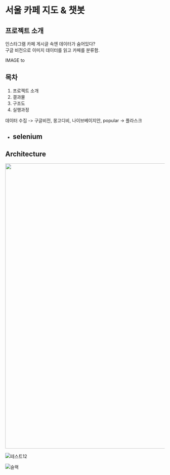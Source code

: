 # 서울 카페 지도 & 챗봇

## 프로젝트 소개
인스타그램 카페 게시글 속엔 데이터가 숨어있다?  
구글 비전으로 이미지 데이터를 읽고 카페를 분류함.

IMAGE to 



## 목차
1. 프로젝트 소개
2. 결과물
3. 구조도
4. 실행과정 

데이터 수집 -> 구글비전, 몽고디비, 나이브베이지안, popular -> 플라스크


- selenium
  - 


## Architecture

<img src="https://user-images.githubusercontent.com/72846750/105801786-40880800-5fdd-11eb-8ca0-d878457cb5e8.png" width="700" height="900"/>

![테스트12](https://user-images.githubusercontent.com/42338386/105575023-bb69dc80-5dab-11eb-8856-2cc0e49d1fc1.gif)


![슬랙](https://user-images.githubusercontent.com/42338386/105578468-c7619880-5dc3-11eb-9a04-e7943c601fd8.gif)

